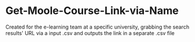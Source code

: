 # Get-Moole-Course-Link-via-Name
Created for the e-learning team at a specific university, grabbing the search results' URL via a input .csv and outputs the link in a separate .csv file
